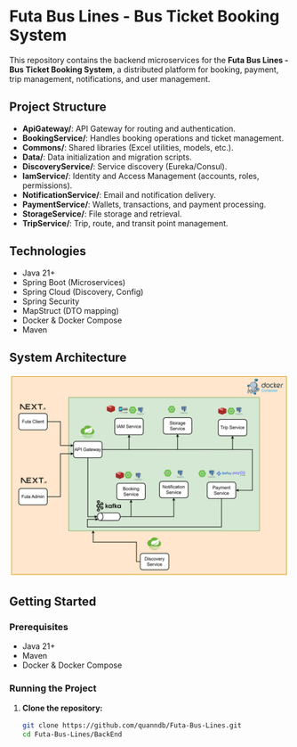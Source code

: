 # Futa Bus Lines - Bus Ticket Booking System

This repository contains the backend microservices for the **Futa Bus Lines - Bus Ticket Booking System**, a distributed platform for booking, payment, trip management, notifications, and user management.

## Project Structure

- **ApiGateway/**: API Gateway for routing and authentication.
- **BookingService/**: Handles booking operations and ticket management.
- **Commons/**: Shared libraries (Excel utilities, models, etc.).
- **Data/**: Data initialization and migration scripts.
- **DiscoveryService/**: Service discovery (Eureka/Consul).
- **IamService/**: Identity and Access Management (accounts, roles, permissions).
- **NotificationService/**: Email and notification delivery.
- **PaymentService/**: Wallets, transactions, and payment processing.
- **StorageService/**: File storage and retrieval.
- **TripService/**: Trip, route, and transit point management.

## Technologies

- Java 21+
- Spring Boot (Microservices)
- Spring Cloud (Discovery, Config)
- Spring Security
- MapStruct (DTO mapping)
- Docker & Docker Compose
- Maven

## System Architecture

![System Architecture](./screenShots/architecture.png)

## Getting Started

### Prerequisites

- Java 21+
- Maven
- Docker & Docker Compose

### Running the Project

1. **Clone the repository:**
   ```sh
   git clone https://github.com/quanndb/Futa-Bus-Lines.git
   cd Futa-Bus-Lines/BackEnd
   ```

